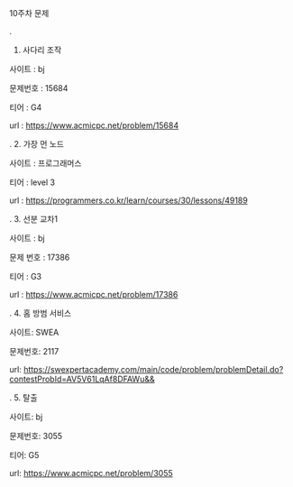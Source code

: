 
10주차 문제





.
1. 사다리 조작

사이트 : bj

문제번호 : 15684

티어 : G4

url : https://www.acmicpc.net/problem/15684



.
2. 가장 먼 노드

사이트 : 프로그래머스

티어 : level 3

url : https://programmers.co.kr/learn/courses/30/lessons/49189




.
3. 선분 교차1

사이트 : bj

문제 번호 : 17386

티어 : G3

url : https://www.acmicpc.net/problem/17386





.
4. 홈 방범 서비스

사이트: SWEA

문제번호: 2117

url: https://swexpertacademy.com/main/code/problem/problemDetail.do?contestProbId=AV5V61LqAf8DFAWu&&




.
5. 탈출

사이트: bj

문제번호: 3055

티어: G5

url: https://www.acmicpc.net/problem/3055
